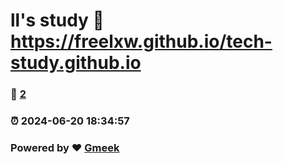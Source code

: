 # ll's study :link: https://freelxw.github.io/tech-study.github.io 
### :page_facing_up: [2](https://freelxw.github.io/tech-study.github.io/tag.html) 
### :alarm_clock: 2024-06-20 18:34:57 
### Powered by :heart: [Gmeek](https://github.com/Meekdai/Gmeek)
